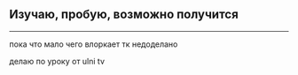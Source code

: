Изучаю, пробую, возможно получится
----
----
пока что мало чего влоркает тк недоделано

делаю по уроку от ulni tv

